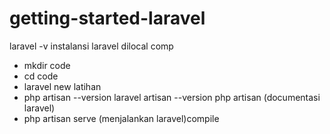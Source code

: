 # getting-started-laravel


laravel -v instalansi laravel dilocal comp
- mkdir code
- cd code
- laravel new latihan
- php artisan --version
laravel artisan --version
php artisan (documentasi laravel)
- php artisan serve (menjalankan laravel)compile
